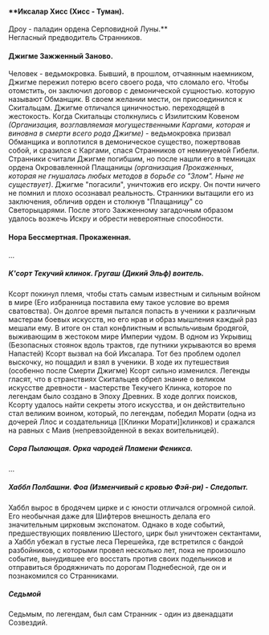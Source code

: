 #### **Иксалар Хисс (Хисс - Туман). 
Дроу - паладин ордена Серповидной Луны.**  
Негласный предводитель Странников. 

#### **Джигме Зажженный Заново.** 
Человек - ведьмокровка. 
Бывший, в прошлом,  отчаянным наемником, Джигме пережил потерю всего своего рода, что сломало его. Чтобы отомстить, он заключил договор с демонической сущностью. которую называют Обманщик. В своем желании мести, он присоединился к Скитальцам. Джигме отличался циничностью. переходящей в жестокость. Когда Скитальцы столкнулись с Изилитским Ковеном *(Организация, возглавляемая могущественными Каргами, которая и виновна в смерти всего рода Джигме)* - ведьмокровка призвал Обманщика и воплотился в демоническое существо, пожертвовав собой, и сразился с Каргами, спася Странников от неминуемой Гибели. 
Странники считали Джигме погибшим, но после нашли его в темницах ордена Окровавленной Плащаницы *(организация Прокаженных, которая не гнушалась любых методов в борьбе со "Злом". Ныне не существует)*. Джигме "погасили", уничтожив его искру. Он почти ничего не помнил и плохо осознавал реальность. 
Странники вытащили его из заключения, обличив орден и столкнув "Плащаницу" со Светорыцарями. После этого Зажженному загадочным образом удалось возжечь Искру и обрести невероятные способности.

#### **Нора Бессмертная. Прокаженная.**       
...

##### **К'сорт Текучий клинок. Гругаш (Дикий Эльф) воитель.**
Ксорт покинул племя, чтобы стать самым известным и сильным войном в мире (Его избранница поставила ему такое условие во время сватовства). Он долгое время пытался попасть в ученики к различным мастерам боевых искусств, но его нрав и образ мышления каждый раз мешали ему. В итоге он стал конфликтным и вспыльчивым бродягой, выживающим в жестоком мире Империи чудом. В одном из Укрывищ (Безопасных стоянок вдоль трактов, где путники укрываются во время Напастей)  Ксорт вызвал на бой Иксалара. Тот без проблем одолел выскочку, но пощадил и взял в ученики. В ходе их путешествия (особенно после Смерти Джигме) Ксорт сильно изменился. 
Легенды гласят, что в странствиях Скитальцев обрел знание о великом искусстве древности - мастерстве Текучего Клинка, которое по легендам было создано в Эпоху Древних. В ходе долгих поисков, Ксорту удалось найти секреты этого искусства, и он действительно стал великим воином, который, по легендам, победил Морати (одна из дочерей Ллос и создательница [[Клинки Морати]]клинков) и сражался на равных с Маив (непревзойденной в веках воительницей). 

##### Сора Пылающая. Орка чародей Пламени Феникса.
...

##### **Хаббл Полбашни. Фоа (Изменчивый с кровью Фэй-ри) - Следопыт.** 
Хаббл вырос в бродячем цирке и с юности отличался огромной силой. Его необычная даже для Шифтеров внешность делала его значительным цирковым экспонатом. Однако в ходе событий, предшествующих появлению Шестого, цирк был уничтожен сектантами, а Хаббл убежал в густые леса Перешейка, где встретился с бандой разбойников, с которыми провел несколько лет, пока не произошло событие, вынудившее его восстать против своих подельников и отправиться бродяжничать по дорогам Поднебесной, где он и познакомился со Странниками. 

##### Седьмой
Седьмым, по легендам, был сам Странник - один из двенадцати Созвездий. 